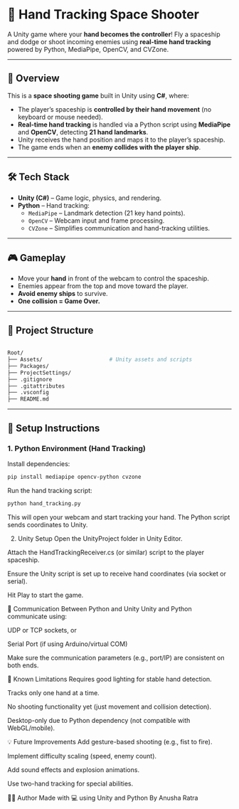 # 🚀 Hand Tracking Space Shooter

A Unity game where your **hand becomes the controller**! Fly a spaceship and dodge or shoot incoming enemies using **real-time hand tracking** powered by Python, MediaPipe, OpenCV, and CVZone.

---

## 🧠 Overview

This is a **space shooting game** built in Unity using **C#**, where:
- The player’s spaceship is **controlled by their hand movement** (no keyboard or mouse needed).
- **Real-time hand tracking** is handled via a Python script using **MediaPipe** and **OpenCV**, detecting **21 hand landmarks**.
- Unity receives the hand position and maps it to the player’s spaceship.
- The game ends when an **enemy collides with the player ship**.

---

## 🛠️ Tech Stack

- **Unity (C#)** – Game logic, physics, and rendering.
- **Python** – Hand tracking:
  - `MediaPipe` – Landmark detection (21 key hand points).
  - `OpenCV` – Webcam input and frame processing.
  - `CVZone` – Simplifies communication and hand-tracking utilities.

---

## 🎮 Gameplay

- Move your **hand** in front of the webcam to control the spaceship.
- Enemies appear from the top and move toward the player.
- **Avoid enemy ships** to survive.
- **One collision = Game Over.**

---

## 📂 Project Structure

```bash

Root/
├── Assets/                     # Unity assets and scripts
├── Packages/
├── ProjectSettings/
├── .gitignore
├── .gitattributes
├── .vsconfig
├── README.md

```

---

## 🔧 Setup Instructions

### 1. Python Environment (Hand Tracking)

Install dependencies:
```bash
pip install mediapipe opencv-python cvzone
```

Run the hand tracking script:

```bash
python hand_tracking.py
```


This will open your webcam and start tracking your hand. The Python script sends coordinates to Unity.

2. Unity Setup
Open the UnityProject folder in Unity Editor.

Attach the HandTrackingReceiver.cs (or similar) script to the player spaceship.

Ensure the Unity script is set up to receive hand coordinates (via socket or serial).

Hit Play to start the game.

🔌 Communication Between Python and Unity
Unity and Python communicate using:

UDP or TCP sockets, or

Serial Port (if using Arduino/virtual COM)

Make sure the communication parameters (e.g., port/IP) are consistent on both ends.

🚧 Known Limitations
Requires good lighting for stable hand detection.

Tracks only one hand at a time.

No shooting functionality yet (just movement and collision detection).

Desktop-only due to Python dependency (not compatible with WebGL/mobile).

💡 Future Improvements
Add gesture-based shooting (e.g., fist to fire).

Implement difficulty scaling (speed, enemy count).

Add sound effects and explosion animations.

Use two-hand tracking for special abilities.

👨‍💻 Author
Made with 💻 using Unity and Python
By Anusha Ratra
